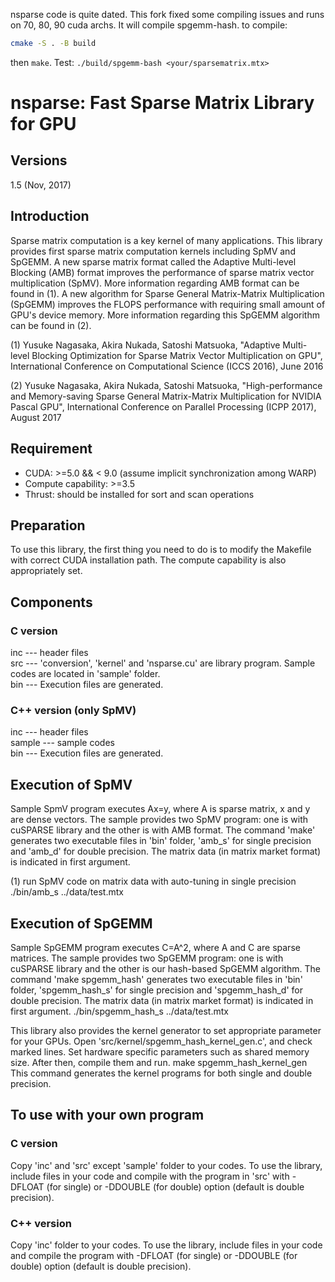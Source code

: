 nsparse code is quite dated. This fork fixed some compiling issues and runs on 70, 80, 90 cuda archs.
It will compile spgemm-hash. 
to compile:
```bash
cmake -S . -B build
```
then `make`. 
Test:
`./build/spgemm-bash <your/sparsematrix.mtx>`

nsparse: Fast Sparse Matrix Library for GPU
======

## Versions
1.5 (Nov, 2017)  


## Introduction
Sparse matrix computation is a key kernel of many applications. This library provides first sparse matrix computation kernels including SpMV and SpGEMM. A new sparse matrix format called the Adaptive Multi-level Blocking (AMB) format improves the performance of sparse matrix vector multiplication (SpMV). More information regarding AMB format can be found in (1). A new algorithm for Sparse General Matrix-Matrix Multiplication (SpGEMM) improves the FLOPS performance with requiring small amount of GPU's device memory. More information regarding this SpGEMM algorithm can be found in (2).

(1) Yusuke Nagasaka, Akira Nukada, Satoshi Matsuoka, "Adaptive Multi-level Blocking Optimization for Sparse Matrix Vector Multiplication on GPU", International Conference on Computational Science (ICCS 2016), June 2016

(2) Yusuke Nagasaka, Akira Nukada, Satoshi Matsuoka, "High-performance and Memory-saving Sparse General Matrix-Matrix Multiplication for NVIDIA Pascal GPU", International Conference on Parallel Processing (ICPP 2017), August 2017

## Requirement
- CUDA: >=5.0 && < 9.0 (assume implicit synchronization among WARP)
- Compute capability: >=3.5
- Thrust: should be installed for sort and scan operations  

## Preparation
To use this library, the first thing you need to do is to modify the Makefile with correct CUDA installation path. The compute capability is also appropriately set.

## Components
### C version
inc --- header files  
src --- 'conversion', 'kernel' and 'nsparse.cu' are library program. Sample codes are located in 'sample' folder.  
bin --- Execution files are generated.  

### C++ version (only SpMV)
inc --- header files  
sample --- sample codes  
bin --- Execution files are generated.  

## Execution of SpMV
Sample SpmV program executes Ax=y, where A is sparse matrix, x and y are dense vectors. The sample provides two SpMV program: one is with cuSPARSE library and the other is with AMB format. The command 'make' generates two executable files in 'bin' folder, 'amb_s' for single precision and 'amb_d' for double precision. The matrix data (in matrix market format) is indicated in first argument.

(1) run SpMV code on matrix data with auto-tuning in single precision  
./bin/amb_s ../data/test.mtx

## Execution of SpGEMM
Sample SpGEMM program executes C=A^2, where A and C are sparse matrices. The sample provides two SpGEMM program: one is with cuSPARSE library and the other is our hash-based SpGEMM algorithm. The command 'make spgemm_hash' generates two executable files in 'bin' folder, 'spgemm_hash_s' for single precision and 'spgemm_hash_d' for double precision. The matrix data (in matrix market format) is indicated in first argument.
./bin/spgemm_hash_s ../data/test.mtx

This library also provides the kernel generator to set appropriate parameter for your GPUs. Open 'src/kernel/spgemm_hash_kernel_gen.c', and check marked lines. Set hardware specific parameters such as shared memory size. After then, compile them and run.
make spgemm_hash_kernel_gen
This command generates the kernel programs for both single and double precision.

## To use with your own program
### C version
Copy 'inc' and 'src' except 'sample' folder to your codes. To use the library, include files in your code and compile with the program in 'src' with -DFLOAT (for single) or -DDOUBLE (for double) option (default is double precision).

### C++ version
Copy 'inc' folder to your codes. To use the library, include files in your code and compile the program with -DFLOAT (for single) or -DDOUBLE (for double) option (default is double precision).